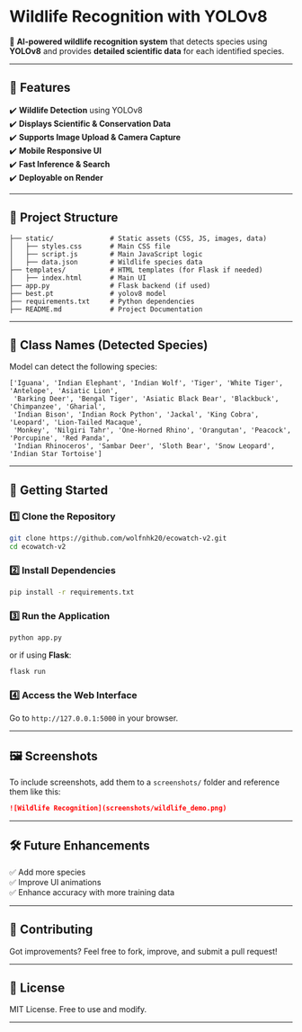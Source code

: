 # **Wildlife Recognition with YOLOv8**
🚀 **AI-powered wildlife recognition system** that detects species using **YOLOv8** and provides **detailed scientific data** for each identified species.

---

## **📌 Features**
✔️ **Wildlife Detection** using YOLOv8  
✔️ **Displays Scientific & Conservation Data**  
✔️ **Supports Image Upload & Camera Capture**  
✔️ **Mobile Responsive UI**  
✔️ **Fast Inference & Search**  
✔️ **Deployable on Render**  

---

## **📂 Project Structure**
```
├── static/              # Static assets (CSS, JS, images, data)
│   ├── styles.css       # Main CSS file
│   ├── script.js        # Main JavaScript logic
│   ├── data.json        # Wildlife species data
├── templates/           # HTML templates (for Flask if needed)
│   ├── index.html       # Main UI
├── app.py               # Flask backend (if used)
├── best.pt              # yolov8 model
├── requirements.txt     # Python dependencies
├── README.md            # Project Documentation
```

---

## **📸 Class Names (Detected Species)**
Model can detect the following species:

```
['Iguana', 'Indian Elephant', 'Indian Wolf', 'Tiger', 'White Tiger', 'Antelope', 'Asiatic Lion', 
 'Barking Deer', 'Bengal Tiger', 'Asiatic Black Bear', 'Blackbuck', 'Chimpanzee', 'Gharial', 
 'Indian Bison', 'Indian Rock Python', 'Jackal', 'King Cobra', 'Leopard', 'Lion-Tailed Macaque', 
 'Monkey', 'Nilgiri Tahr', 'One-Horned Rhino', 'Orangutan', 'Peacock', 'Porcupine', 'Red Panda', 
 'Indian Rhinoceros', 'Sambar Deer', 'Sloth Bear', 'Snow Leopard', 'Indian Star Tortoise']
```

---

## **🚀 Getting Started**
### **1️⃣ Clone the Repository**
```sh
git clone https://github.com/wolfnhk20/ecowatch-v2.git
cd ecowatch-v2
```

### **2️⃣ Install Dependencies**
```sh
pip install -r requirements.txt
```

### **3️⃣ Run the Application**
```sh
python app.py
```
or if using **Flask**:
```sh
flask run
```

### **4️⃣ Access the Web Interface**
Go to `http://127.0.0.1:5000` in your browser.

---

## **🖼️ Screenshots**
To include screenshots, add them to a `screenshots/` folder and reference them like this:
```md
![Wildlife Recognition](screenshots/wildlife_demo.png)
```

---

## **🛠️ Future Enhancements**
✅ Add more species  
✅ Improve UI animations  
✅ Enhance accuracy with more training data  

---

## **🤝 Contributing**
Got improvements? Feel free to fork, improve, and submit a pull request!

---

## **📜 License**
MIT License. Free to use and modify.

---